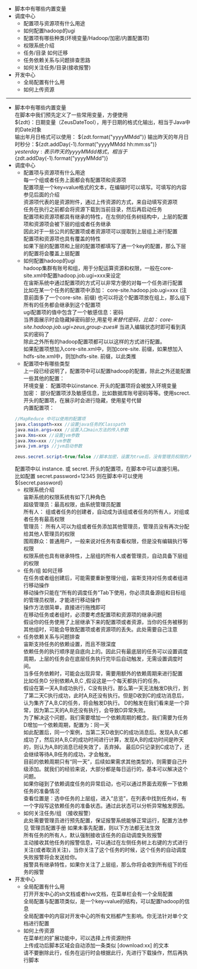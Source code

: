 
* 脚本中有哪些内置变量
* 调度中心
  * 配置项与资源项有什么用途
  * 如何配置hadoop的ugi
  * 配置项有哪些种类(环境变量/Hadoop/加密/内置配置项)
  * 权限系统介绍
  * 任务/目录 如何迁移
  * 任务依赖关系与问题排查思路
  * 如何关注任务/目录(接收报警)
* 开发中心
  * 全局配置有什么用
  * 如何上传资源

***

* 脚本中有哪些内置变量  
在脚本中我们预先定义了一些常用变量，方便使用  
${zdt}：日期变量（ZeusDateTool），用于日期的格式化输出，相当于Java中的Date对象  
输出年月日格式可以使用： ${zdt.format("yyyyMMdd")}  
输出昨天的年月日时秒分：${zdt.addDay(-1).format("yyyyMMdd hh:mm:ss")}  
${yesterday}: 表示昨天的yyyyMMdd格式，相当于${zdt.addDay(-1).format("yyyyMMdd")}  
* 调度中心  
  * 配置项与资源项有什么用途  
  每一个组或者任务上面都会有配置项和资源项  
  配置项是一个key=value格式的文本，在编辑时可以填写。可填写的内容参见后面的介绍  
  资源项代表的是资源附件，通过上传资源的方式，来自动填写资源项  
  任务在执行之前都会将资源下载到当前目录，然后再启动任务  
  配置项和资源项都具有继承的特性，在左侧的任务树结构中，上层的配置项和资源项会被下层的组或者任务继承  
  因此对于一些公共的配置项或者资源项可以提取到上层组上进行配置  
  配置项和资源项也具有覆盖的特性  
  如果下层的配置项和上层的配置项都填写了通一个key的配置，那么下层的配置将会覆盖上层配置  
  * 如何配置hadoop的ugi  
  hadoop集群有账号和组，用于分配运算资源和权限，一般在core-site.xml中配置hadoop.job.ugi=xxx来设定  
  在宙斯系统中通过配置项的方式可以非常方便的对每一个任务进行配置  
  比如在某一个任务的配置项中添加： core-site.hadoop.job.ugi=xxx (注意前面多了一个core-site. 前缀)
  也可以将这个配置项放在组上，那么组下所有的任务都会继承到这个配置项  
  ugi配置项的值中包含了一个敏感信息：密码  
  当界面展示时会隐藏掉密码部分,用星号*来替代密码，比如： core-site.hadoop.job.ugi=zeus,group-zues#* 当进入编辑状态时即可看到真实的密码了  
  除此之外所有的hadoop配置项都可以以这样的方式进行配置。  
  如果配置项想加入core-site.xml中，则加core-site. 前缀，如果想加入hdfs-site.xml中，则加hdfs-site. 前缀，以此类推  
  * 配置项中有哪些类型  
  上一段已经说明了，配置项中可以配置hadoop的配置，除此之外还能配置一些其他的配置：  
  环境变量： 配置项中以instance. 开头的配置项将会被放入环境变量  
  加密： 部分配置项涉及敏感信息，比如数据库账号密码等等。使用screct. 开头的配置项，在展示时会进行隐藏，使用星号代替  
  内置配置项： 
  ```java
  //MapReduce 中可以使用的配置项
  java.classpath=xxx //设置java任务的Classpath
  java.main.args=xxx //设置入口main方法的传入参数
  java.Xms=xxx //设置jvm参数
  java.Xmx=xxx //jvm参数
  java.jvm.args //jvm启动参数
  
  zeus.secret.script=true/false //脚本加密，设置为true后，没有管理员权限的人员无法看到脚本内容。支持继承特性
  ```
  配置项中以 instance. 或 secret. 开头的配置项，在脚本中可以直接引用。  
  比如配置 secret.password=12345 则在脚本中可以使用  ${secret.password}  
  * 权限系统介绍  
  宙斯系统的权限系统有如下几种角色  
  超级管理员：最高权限，由系统管理员配置  
  所有人： 组或者任务的创建者，自动成为该组或者任务的所有人，对组或者任务有最高权限  
  管理员： 所有人可以为组或者任务添加其他管理员，管理员没有再次分配给其他人管理员的权限  
  围观群众：普通用户，一般来说对任务有查看权限，但是没有编辑执行等权限  
  权限系统也具有继承特性，上层组的所有人或者管理员，自动具备下层组的权限  
  * 任务/组 如何迁移  
  在任务或者组创建后，可能需要重新整理分组，宙斯支持对任务或者组进行移动操作  
  移动操作只能在“所有的调度任务”Tab下使用，你必须具备源组和目标组的管理员权限，才能进行移动操作  
  操作方法很简单，直接进行拖拽即可  
  在移动任务或者组时，必须要考虑配置项和资源项的继承问题  
  假设你的任务使用了上层继承下来的配置项或者资源，当你的任务被移到其他组时，可能会导致配置项或者资源项的丢失。此处需要自己注意  
  * 任务依赖关系与问题排查  
  宙斯支持任务的依赖设置，而且不限深度  
  依赖任务的执行顺序是自底向上的。因此只有最底层的任务可以设置调度周期，上层的任务会在底层任务执行完毕后自动触发，无需设置调度时间。  
  当多任务依赖时，可能会出现异常，需要用额外的依赖周期来进行配置  
  比如任务D 分别依赖A,B,C ,假设这是一个每天都执行的任务。  
  假设在第一天A,B成功执行，C没有执行。那么第一天无法触发D执行，到了第二天C执行成功，此时A,B还没有执行。但是D收到C的成功消息后，认为集齐了A,B,C的任务，将会触发D执行。
  D的触发在我们看来是一个异常，因为第二天的A,B还没有执行，会导致D异常失败。  
  为了解决这个问题，我们需要增加一个依赖周期的概念，我们需要为任务D增加一个依赖周期，配置为：同一天  
  如此配置后，同一个案例，当第二天D收到C的成功消息后。发现A,B,C都成功了，然后对A,B,C的成功时间进行计算，发现A,B的成功时间是昨天的，则认为A,B的消息已经失效了，丢弃掉。
  最后D只记录到C成功了，还会继续等待A,B任务的成功，才会触发。  
  目前的依赖周期只有“同一天”，后续如果需求其他类型的，则需要自己升级添加。就我们的经验来说，大部分都是每日运行的，基本可以解决这个问题。  
  如果你碰到了依赖调度任务的异常启动，也可以通过界面去观察一下依赖任务的准备情况  
  查看位置是：选中任务的上层组，进入“总览”，在列表中找到任务id，有一个字段写这依赖任务的准备状态。通过此状态可以分析异常触发原因。  
  * 如何关注任务/组 （接收报警）  
  此处需要管理员进行预先配置，保证报警系统能够正常运行，配置方法参见 管理员配置手册  如果未事先配置，则以下方法都无法生效  
  所有任务的所有人，默认强制接收该任务的自动调度失败报警  
  主动接收其他任务的报警信息，可以通过在左侧任务树上右键的方式进行关注(或者取消关注)，当你关注了这个任务的时候，这个任务的自动调度失败报警将会发送给你。  
  报警具有继承特性，如果你关注了上层组，那么你将会收到所有组下的任务的报警  
* 开发中心  
  * 全局配置有什么用  
  打开开发中心的sh文档或者hive文档，在菜单栏会有一个全局配置  
  全局配置与配置项类似，是一个key=value的结构，可以配置hadoop的信息  
  全局配置中的内容对开发中心的所有文档都产生影响。你无法针对单个文档进行配置  
  * 如何上传资源  
  在菜单栏的扩展功能中，可以选择上传资源附件  
  上传成功后脚本区域会自动添加一条类似 [download:xx] 的文本  
  请不要删除此行，任务在运行时会根据此行，先进行下载操作，然后再执行脚本  
  
  
  
